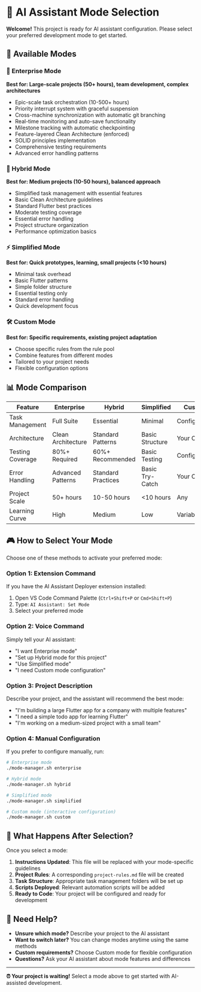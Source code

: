 # 🎯 AI Assistant Mode Selection

**Welcome!** This project is ready for AI assistant configuration. Please select your preferred development mode to get started.

## 🚀 Available Modes

### 🏢 Enterprise Mode
**Best for: Large-scale projects (50+ hours), team development, complex architectures**
- Epic-scale task orchestration (10-500+ hours)
- Priority interrupt system with graceful suspension  
- Cross-machine synchronization with automatic git branching
- Real-time monitoring and auto-save functionality
- Milestone tracking with automatic checkpointing
- Feature-layered Clean Architecture (enforced)
- SOLID principles implementation
- Comprehensive testing requirements
- Advanced error handling patterns

### 🔄 Hybrid Mode  
**Best for: Medium projects (10-50 hours), balanced approach**
- Simplified task management with essential features
- Basic Clean Architecture guidelines
- Standard Flutter best practices
- Moderate testing coverage
- Essential error handling
- Project structure organization
- Performance optimization basics

### ⚡ Simplified Mode
**Best for: Quick prototypes, learning, small projects (<10 hours)**
- Minimal task overhead
- Basic Flutter patterns
- Simple folder structure
- Essential testing only
- Standard error handling
- Quick development focus

### 🛠️ Custom Mode
**Best for: Specific requirements, existing project adaptation**
- Choose specific rules from the rule pool
- Combine features from different modes
- Tailored to your project needs
- Flexible configuration options

## 📊 Mode Comparison

| Feature | Enterprise | Hybrid | Simplified | Custom |
|---------|------------|--------|------------|--------|
| Task Management | Full Suite | Essential | Minimal | Configurable |
| Architecture | Clean Architecture | Standard Patterns | Basic Structure | Your Choice |
| Testing Coverage | 80%+ Required | 60%+ Recommended | Basic Testing | Configurable |
| Error Handling | Advanced Patterns | Standard Practices | Basic Try-Catch | Your Choice |
| Project Scale | 50+ hours | 10-50 hours | <10 hours | Any |
| Learning Curve | High | Medium | Low | Variable |

## 🎮 How to Select Your Mode

Choose one of these methods to activate your preferred mode:

### Option 1: Extension Command
If you have the AI Assistant Deployer extension installed:
1. Open VS Code Command Palette (`Ctrl+Shift+P` or `Cmd+Shift+P`)
2. Type: `AI Assistant: Set Mode`
3. Select your preferred mode

### Option 2: Voice Command
Simply tell your AI assistant:
- "I want Enterprise mode" 
- "Set up Hybrid mode for this project"
- "Use Simplified mode"
- "I need Custom mode configuration"

### Option 3: Project Description
Describe your project, and the assistant will recommend the best mode:
- "I'm building a large Flutter app for a company with multiple features"
- "I need a simple todo app for learning Flutter"
- "I'm working on a medium-sized project with a small team"

### Option 4: Manual Configuration
If you prefer to configure manually, run:
```bash
# Enterprise mode
./mode-manager.sh enterprise

# Hybrid mode  
./mode-manager.sh hybrid

# Simplified mode
./mode-manager.sh simplified

# Custom mode (interactive configuration)
./mode-manager.sh custom
```

## 🔄 What Happens After Selection?

Once you select a mode:

1. **Instructions Updated**: This file will be replaced with your mode-specific guidelines
2. **Project Rules**: A corresponding `project-rules.md` file will be created
3. **Task Structure**: Appropriate task management folders will be set up
4. **Scripts Deployed**: Relevant automation scripts will be added
5. **Ready to Code**: Your project will be configured and ready for development

## 🔧 Need Help?

- **Unsure which mode?** Describe your project to the AI assistant
- **Want to switch later?** You can change modes anytime using the same methods
- **Custom requirements?** Choose Custom mode for flexible configuration
- **Questions?** Ask your AI assistant about mode features and differences

---

**⏰ Your project is waiting!** Select a mode above to get started with AI-assisted development.
